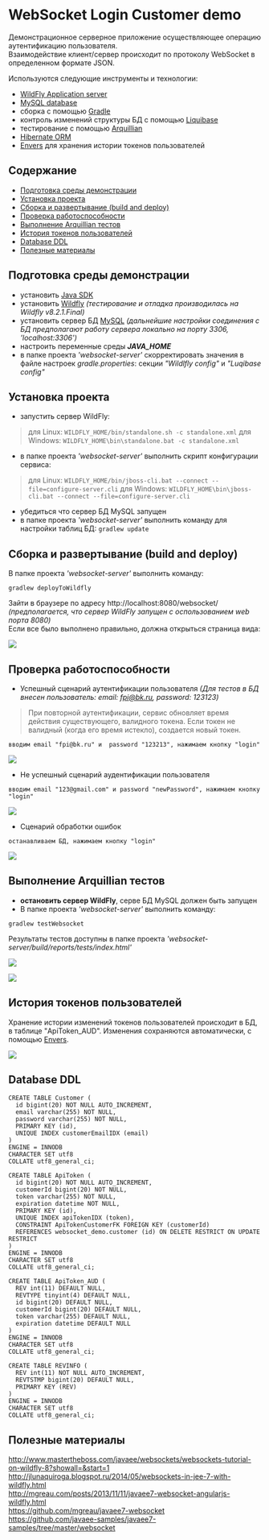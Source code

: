 WebSocket Login Customer demo
=============================
Демонстрационное серверное приложение осуществляющее операцию аутентификацию пользователя.   
  Взаимодействие клиент/сервер происходит по протоколу WebSocket в определенном формате JSON.
  
  Используются следующие инструменты и технологии:
  
   * [WildFly Application server](http://wildfly.org/)
   * [MySQL database](http://dev.mysql.com/)
   * сборка с помощью [Gradle](http://gradle.org/)
   * контроль изменений структуры БД с помощью [Liquibase](http://www.liquibase.org/)
   * тестирование с помощью [Arquillian](http://arquillian.org/)
   * [Hibernate ORM](http://hibernate.org/orm/)
   * [Envers](http://hibernate.org/orm/envers/) для хранения истории токенов пользователей
  
Содержание
----------
* [Подготовка среды демонстрации](#Подготовка-среды-демонстрации)
* [Установка проекта](#Установка-проекта)
* [Сборка и развертывание (build and deploy)](#Сборка-и-развертывание-(build-and-deploy))
* [Проверка работоспособности](#Проверка-работоспособности)
* [Выполнение Arquillian тестов](#Выполнение-Arquillian-тестов)
* [История токенов пользователей](#История-токенов-пользователей)
* [Database DDL](#Database-DDL)
* [Полезные материалы](#полезные-материалы)
  
Подготовка среды демонстрации
-----------------------------
* установить [Java SDK](http://www.oracle.com/technetwork/java/javase/downloads/jdk8-downloads-2133151.html)
* установить [Wildfly](http://wildfly.org/downloads/) _(тестирование и отладка производилась на Wildfly v8.2.1.Final)_
* установить сервер БД [MySQL](http://dev.mysql.com/downloads/mysql/) _(дальнейшие настройки соединения с БД предполагают работу сервера локально на порту 3306, 'localhost:3306')_
* настроить переменные среды _**JAVA_HOME**_
* в папке проекта _'websocket-server'_ скорректировать значения в файле настроек _gradle.properties_: секции _"Wildlfly config"_ и _"Luqibase config"_

Установка проекта
-----------------
* запустить сервер WildFly:
> для Linux:  ```WILDFLY_HOME/bin/standalone.sh -c standalone.xml```
> для Windows:  ```WILDFLY_HOME\bin\standalone.bat -c standalone.xml```
* в папке проекта _'websocket-server'_ выполнить скрипт конфигурации сервиса:
> для Linux:  ```WILDFLY_HOME/bin/jboss-cli.bat --connect --file=configure-server.cli```
> для Windows:  ```WILDFLY_HOME\bin\jboss-cli.bat --connect --file=configure-server.cli```
* убедиться что сервер БД MySQL запущен
* в папке проекта _'websocket-server'_ выполнить команду для настройки таблиц БД: ```gradlew update```

Сборка и развертывание (build and deploy)
-----------------------------------------
В папке проекта _'websocket-server'_ выполнить команду:
```
gradlew deployToWildfly
```

Зайти в браузере по адресу http://localhost:8080/websocket/ _(предполагается, что сервер WildFly запущен с оспользованием web порта 8080)_   
Если все было выполнено правильно, должна открыться страница вида:

![](docs/img/login_customer_page_1.png)

Проверка работоспособности
--------------------------

* Успешный сценарий аутентификации пользователя _(Для тестов в БД внесен пользователь: email: fpi@bk.ru, password: 123123)_ 
> При повторной аутентификации, сервис обновляет время действия существующего, валидного токена. Если токен не валидный (когда его время истекло), создается новый токен.

```
вводим email "fpi@bk.ru" и  password "123213", нажимаем кнопку "login"
```

![](docs/img/login_customer_page_2.png)

* Не успешный сценарий аудентификации пользователя
```
вводим email "123@gmail.com" и password "newPassword", нажимаем кнопку "login"
```

![](docs/img/login_customer_page_3.png)

* Сценарий обработки ошибок
```
останавливаем БД, нажимаем кнопку "login"
```

![](docs/img/login_customer_page_4.png)


Выполнение Arquillian тестов
----------------------------
* **остановить сервер WildFly**, серве БД MySQL должен быть запущен
* В папке проекта _'websocket-server'_ выполнить команду:
```
gradlew testWebsocket
```

Результаты тестов доступны в папке проекта _'websocket-server/build/reports/tests/index.html'_

![](docs/img/websocket_tests_1.png)

![](docs/img/websocket_tests_2.png)

История токенов пользователей
-----------------------------
Хранение истории изменений токенов пользователей происходит в БД, в таблице "ApiToken_AUD". Изменения сохраняются автоматически, с помощью [Envers](http://hibernate.org/orm/envers/).

![](docs/img/customer_tokens_history.png)

Database DDL
------------
```
CREATE TABLE Customer (
  id bigint(20) NOT NULL AUTO_INCREMENT,
  email varchar(255) NOT NULL,
  password varchar(255) NOT NULL,
  PRIMARY KEY (id),
  UNIQUE INDEX customerEmailIDX (email)
)
ENGINE = INNODB
CHARACTER SET utf8
COLLATE utf8_general_ci;
```

```
CREATE TABLE ApiToken (
  id bigint(20) NOT NULL AUTO_INCREMENT,
  customerId bigint(20) NOT NULL,
  token varchar(255) NOT NULL,
  expiration datetime NOT NULL,
  PRIMARY KEY (id),
  UNIQUE INDEX apiTokenIDX (token),
  CONSTRAINT ApiTokenCustomerFK FOREIGN KEY (customerId)
  REFERENCES websocket_demo.customer (id) ON DELETE RESTRICT ON UPDATE RESTRICT
)
ENGINE = INNODB
CHARACTER SET utf8
COLLATE utf8_general_ci;
```

```
CREATE TABLE ApiToken_AUD (
  REV int(11) DEFAULT NULL,
  REVTYPE tinyint(4) DEFAULT NULL,
  id bigint(20) DEFAULT NULL,
  customerId bigint(20) DEFAULT NULL,
  token varchar(255) DEFAULT NULL,
  expiration datetime DEFAULT NULL
)
ENGINE = INNODB
CHARACTER SET utf8
COLLATE utf8_general_ci;
```

```
CREATE TABLE REVINFO (
  REV int(11) NOT NULL AUTO_INCREMENT,
  REVTSTMP bigint(20) DEFAULT NULL,
  PRIMARY KEY (REV)
)
ENGINE = INNODB
CHARACTER SET utf8
COLLATE utf8_general_ci;
```

Полезные материалы   
-------------------
http://www.mastertheboss.com/javaee/websockets/websockets-tutorial-on-wildfly-8?showall=&start=1   
http://jlunaquiroga.blogspot.ru/2014/05/websockets-in-jee-7-with-wildfly.html   
http://mgreau.com/posts/2013/11/11/javaee7-websocket-angularjs-wildfly.html   
https://github.com/mgreau/javaee7-websocket   
https://github.com/javaee-samples/javaee7-samples/tree/master/websocket

